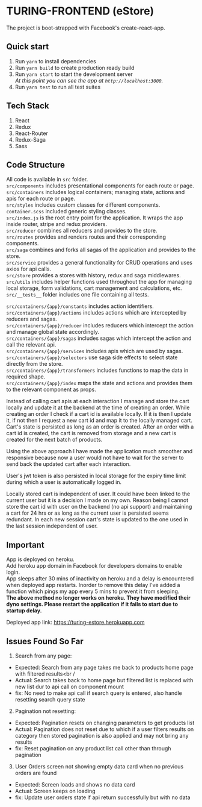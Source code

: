 # TURING-FRONTEND (eStore)

The project is boot-strapped with Facebook's create-react-app.<br />

## Quick start

1. Run `yarn` to install dependencies<br />
2. Run `yarn build` to create production ready build<br />
3. Run `yarn start` to start the development server <br />
   _At this point you can see the app at `http://localhost:3000`._<br />
4. Run `yarn test` to run all test suites<br />

## Tech Stack

1. React<br />
2. Redux<br />
3. React-Router<br />
4. Redux-Saga<br />
5. Sass<br />

## Code Structure

All code is available in `src` folder.<br />
`src/components` includes presentational components for each route or page.<br />
`src/containers` includes logical containers; managing state, actions and apis for each route or page.<br />
`src/styles` includes custom classes for different components. `container.scss` included generic styling classes.<br />
`src/index.js` is the root entry point for the application. It wraps the app inside router, stripe and redux providers.<br />
`src/reducer` combines all reducers and provides to the store.<br />
`src/routes` provides and renders routes and their corresponding components.<br />
`src/saga` combines and forks all sagas of the application and provides to the store.<br />
`src/service` provides a general functionality for CRUD operations and uses axios for api calls.<br />
`src/store` provides a stores with history, redux and saga middlewares.<br />
`src/utils` includes helper functions used throughout the app for managing local storage, form validations, cart management and calculations, etc.<br />
`src/__tests__` folder includes one file containing all tests.<br />

`src/containers/{app}/constants` includes action identifiers.<br />
`src/containers/{app}/actions` includes actions which are intercepted by reducers and sagas.<br />
`src/containers/{app}/reducer` includes reducers which intercept the action and manage global state accordingly.<br />
`src/containers/{app}/sagas` includes sagas which intercept the action and call the relevant api.<br />
`src/containers/{app}/services` includes apis which are used by sagas.<br />
`src/containers/{app}/selectors` use saga side effects to select state directly from the store.<br />
`src/containers/{app}/transformers` includes functions to map the data in required shape.<br />
`src/containers/{app}/index` maps the state and actions and provides them to the relevant component as props.<br />

Instead of calling cart apis at each interaction I manage and store the cart locally and update it at the backend at the time of creating an order. While creating an order I check if a cart id is available locally. If it is then I update it, if not then I request a new cart id and map it to the locally managed cart. Cart's state is persisted as long as an order is created. After an order with a cart id is created, the cart is removed from storage and a new cart is created for the next batch of products.<br />

Using the above approach I have made the application much smoother and responsive because now a user would not have to wait for the server to send back the updated cart after each interaction.<br />

User's jwt token is also persisted in local storage for the expiry time limit during which a user is automatically logged in.<br />

Locally stored cart is independent of user. It could have been linked to the current user but it is a decision I made on my own. Reason being I cannot store the cart id with user on the backend (no api support) and maintaining a cart for 24 hrs or as long as the current user is persisted seems redundant. In each new session cart's state is updated to the one used in the last session independent of user.<br />

## Important

App is deployed on heroku.<br />
Add heroku app domain in Facebook for developers domains to enable login.<br />
App sleeps after 30 mins of inactivity on heroku and a delay is encountered when deployed app restarts. Inorder to remove this delay I've added a function which pings my app every 5 mins to prevent it from sleeping.<br />
**The above method no longer works on heroku. They have modified their dyno settings. Please restart the application if it fails to start due to startup delay.**

Deployed app link: https://turing-estore.herokuapp.com

## Issues Found So Far

1) Search from any page:
- Expected: Search from any page takes me back to products home page with filtered results<br /
- Actual: Search takes back to home page but filtered list is replaced with new list dur to api call on component mount<br />
- fix: No need to make api call if search query is entered, also handle resetting search query state<br />

2) Pagination not resetting:
- Expected: Pagination resets on changing parameters to get products list<br />
- Actual: Pagination does not reset due to which if a user filters results on category then stored pagination is also applied and may not bring any results<br />
- fix: Reset pagination on any product list call other than through pagination<br />

3) User Orders screen not showing empty data card when no previous orders are found
- Expected: Screen loads and shows no data card<br />
- Actual: Screen keeps on loading<br />
- fix: Update user orders state if api return successfully but with no data
